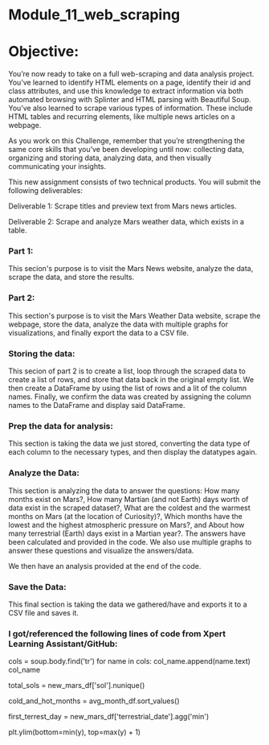 # Module_11_web_scraping

# Objective:
You’re now ready to take on a full web-scraping and data analysis project. You’ve learned to identify HTML elements on a page, identify their id and class attributes, and use this knowledge to extract information via both automated browsing with Splinter and HTML parsing with Beautiful Soup. You’ve also learned to scrape various types of information. These include HTML tables and recurring elements, like multiple news articles on a webpage.

As you work on this Challenge, remember that you’re strengthening the same core skills that you’ve been developing until now: collecting data, organizing and storing data, analyzing data, and then visually communicating your insights.

This new assignment consists of two technical products. You will submit the following deliverables:

Deliverable 1: Scrape titles and preview text from Mars news articles.

Deliverable 2: Scrape and analyze Mars weather data, which exists in a table.

### Part 1:

This secion's purpose is to visit the Mars News website, analyze the data, scrape the data, and store the results.

### Part 2:

This section's purpose is to visit the Mars Weather Data website, scrape the webpage, store the data, analyze the data with multiple graphs for visualizations, and finally export the data to a CSV file.

### Storing the data:

This secion of part 2 is to create a list, loop through the scraped data to create a list of rows, and store that data back in the original empty list. We then create a DataFrame by using the list of rows and a lit of the column names. Finally, we confirm the data was created by assigning the column names to the DataFrame and display said DataFrame.

### Prep the data for analysis:

This section is taking the data we just stored, converting the data type of each column to the necessary types, and then display the datatypes again.

### Analyze the Data:

This section is analyzing the data to answer the questions: How many months exist on Mars?, How many Martian (and not Earth) days worth of data exist in the scraped dataset?, What are the coldest and the warmest months on Mars (at the location of Curiosity)?, Which months have the lowest and the highest atmospheric pressure on Mars?, and About how many terrestrial (Earth) days exist in a Martian year?. The answers have been calculated and provided in the code. We also use multiple graphs to answer these questions and visualize the answers/data.

We then have an analysis provided at the end of the code.

### Save the Data:

This final section is taking the data we gathered/have and exports it to a CSV file and saves it.

### I got/referenced the following lines of code from Xpert Learning Assistant/GitHub:

cols = soup.body.find('tr')
for name in cols:
    col_name.append(name.text)
col_name

total_sols = new_mars_df['sol'].nunique()

cold_and_hot_months = avg_month_df.sort_values()

first_terrest_day = new_mars_df['terrestrial_date'].agg('min')

plt.ylim(bottom=min(y), top=max(y) + 1)

